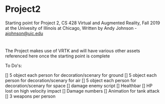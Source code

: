 # Project2
Starting point for Project 2, CS 428 Virtual and Augmented Reality, Fall 2019 at the Univesity of Illinois at Chicago,
Written by Andy Johnson - ajohnson@uic.edu
#
The Project makes use of VRTK and will have various other assets referenced here once the starting point is complete

To Do's:

[] 5 object each person for decoration/scenary for ground
[] 5 object each person for decoration/scenary for air
[] 5 object each person for decoration/scenary for space
[] damage enemy script
[] Healthbar
[] HP lost on high velocity impact
[] Damage numbers
[] Animation for tank attack
[] 3 weapons per person
